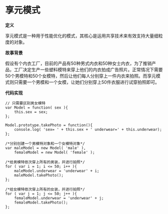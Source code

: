 # 享元模式

**定义**

享元模式是一种用于性能优化的模式，其核心是运用共享技术来有效支持大量细粒度的对象。

**故事背景**

假设有个内衣工厂，目前的产品有50种男式内衣和50种女士内衣，为了推销产品，工厂决定生产一些塑料模特来穿上他们的内衣拍成广告照片。正常情况下需要50个男模特和50个女模特，然后让他们每人分别穿上一件内衣来拍照。而享元模式则只需要一个男模和一个女模，让她们分别穿上50件衣服进行试穿拍照即可。

**代码实现**
```
// 只需要区别男女模特
var Model = function( sex ){
    this.sex = sex;
};

Model.prototype.takePhoto = function(){
    console.log( 'sex= ' + this.sex + ' underwear=' + this.underwear);
};

/*分别创建一个男模特对象和一个女模特对象*/
var maleModel = new Model( 'male' ),
    femaleModel = new Model( 'female' );

/*给男模特依次穿上所有的男装，并进行拍照*/
for ( var i = 1; i <= 50; i++ ){
    maleModel.underwear = 'underwear' + i;
    maleModel.takePhoto();
};

/*给女模特依次穿上所有的女装，并进行拍照*/
for ( var j = 1; j <= 50; j++ ){
    femaleModel.underwear = 'underwear' + j;
    femaleModel.takePhoto();
};
```
